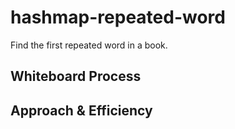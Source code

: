 # hashmap-repeated-word

Find the first repeated word in a book.

## Whiteboard Process
<!-- Embedded whiteboard image -->

## Approach & Efficiency
<!-- What approach did you take? Discuss Why. What is the Big O space/time for this approach? -->

